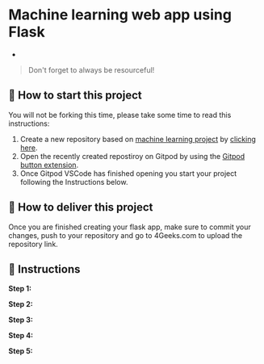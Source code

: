 <!-- hide -->
# Machine learning web app using Flask
<!-- endhide -->

- 

>Don't forget to always be resourceful!

## 🌱  How to start this project

You will not be forking this time, please take some time to read this instructions:

1. Create a new repository based on [machine learning project](https://github.com/4GeeksAcademy/machine-learning-python-template/generate) by [clicking here](https://github.com/4GeeksAcademy/machine-learning-python-template).
2. Open the recently created repostiroy on Gitpod by using the [Gitpod button extension](https://www.gitpod.io/docs/browser-extension/).
3. Once Gitpod VSCode has finished opening you start your project following the Instructions below.

## 🚛 How to deliver this project

Once you are finished creating your flask app, make sure to commit your changes, push to your repository and go to 4Geeks.com to upload the repository link.

## 📝 Instructions

**Step 1:**


**Step 2:**


**Step 3:**


**Step 4:**


**Step 5:**


